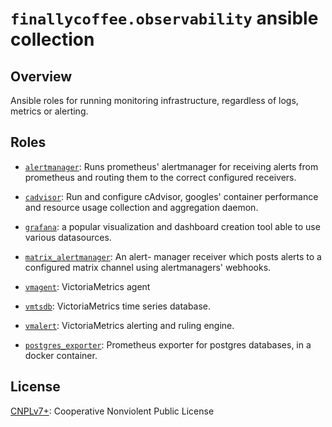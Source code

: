 # `finallycoffee.observability` ansible collection

## Overview

Ansible roles for running monitoring infrastructure, regardless of logs,
metrics or alerting.

## Roles

- [`alertmanager`](roles/alertmanager/README.md): Runs prometheus'
  alertmanager for receiving alerts from prometheus and routing them
  to the correct configured receivers.

- [`cadvisor`](roles/cadvisor/README.md): Run and configure cAdvisor, googles'
  container performance and resource usage collection and aggregation daemon.

- [`grafana`](roles/grafana/README.md): a popular visualization and
  dashboard creation tool able to use various datasources.

- [`matrix_alertmanager`](roles/matrix_alertmanager/README.md): An alert-
  manager receiver which posts alerts to a configured matrix channel
  using alertmanagers' webhooks.

- [`vmagent`](roles/vmagent/README.md): VictoriaMetrics agent

- [`vmtsdb`](roles/vmtsdb/README.md): VictoriaMetrics time series database.

- [`vmalert`](roles/vmalert/README.md): VictoriaMetrics alerting and
  ruling engine.

- [`postgres_exporter`](roles/postgres_exporter/README.md): Prometheus
  exporter for postgres databases, in a docker container.

## License

[CNPLv7+](LICENSE.md): Cooperative Nonviolent Public License
